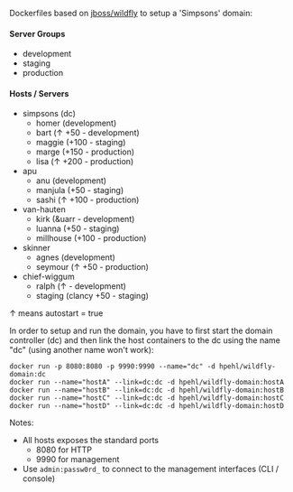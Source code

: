 Dockerfiles based on [jboss/wildfly](https://registry.hub.docker.com/u/jboss/wildfly/) to setup a 'Simpsons' domain:

#### Server Groups

- development
- staging
- production

#### Hosts / Servers

- simpsons (dc)
  - homer (development)
  - bart (&uarr; +50 - development)
  - maggie (+100 - staging)
  - marge (+150 - production)
  - lisa (&uarr; +200 - production)
- apu
  - anu (development)
  - manjula (+50 - staging)
  - sashi (&uarr; +100 - production)
- van-hauten
  - kirk (&uarr - development)
  - luanna (+50 - staging)
  - millhouse (+100 - production)
- skinner
  - agnes (development)
  - seymour (&uarr; +50 - production)
- chief-wiggum
  - ralph (&uarr; - development)
  - staging (clancy +50 - staging)

&uarr; means autostart = true

In order to setup and run the domain, you have to first start the domain controller (dc) and then link the host containers to the dc using the name "dc" (using another name won't work):

    docker run -p 8080:8080 -p 9990:9990 --name="dc" -d hpehl/wildfly-domain:dc
    docker run --name="hostA" --link=dc:dc -d hpehl/wildfly-domain:hostA
    docker run --name="hostB" --link=dc:dc -d hpehl/wildfly-domain:hostB
    docker run --name="hostC" --link=dc:dc -d hpehl/wildfly-domain:hostC
    docker run --name="hostD" --link=dc:dc -d hpehl/wildfly-domain:hostD

Notes:

- All hosts exposes the standard ports
  - 8080 for HTTP
  - 9990 for management
- Use `admin:passw0rd_` to connect to the management interfaces (CLI / console)
